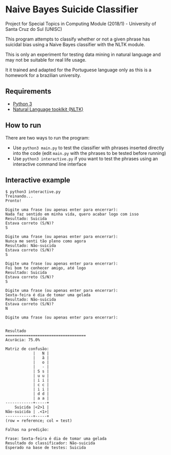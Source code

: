 # Naive Bayes Suicide Classifier

Project for Special Topics in Computing Module (2018/1) - University of Santa Cruz do Sul (UNISC)

This program attempts to classify whether or not a given phrase has suicidal bias using a Naive Bayes
classifier with the NLTK module.

This is only an experiment for testing data mining in natural language and may not be suitable for real life usage.

It it trained and adapted for the Portuguese language only as this is a homework for a brazilian university.

## Requirements

- [Python 3](https://www.python.org/download/releases/3.0/)
- [Natural Language tooklkit (NLTK)](https://www.nltk.org/)

## How to run

There are two ways to run the program:

- Use `python3 main.py` to test the classifier with phrases inserted directly into the code (edit `main.py` with the phrases to be tested before running)
- Use `python3 interactive.py` if you want to test the phrases using an interactive command line interface

## Interactive example

```
$ python3 interactive.py
Treinando...
Pronto!

Digite uma frase (ou apenas enter para encerrar):
Nada faz sentido em minha vida, quero acabar logo com isso
Resultado: Suicida
Estava correto (S/N)?
S

Digite uma frase (ou apenas enter para encerrar):
Nunca me senti tão pleno como agora
Resultado: Não-suicida
Estava correto (S/N)?
S

Digite uma frase (ou apenas enter para encerrar):
Foi bom te conhecer amigo, até logo
Resultado: Suicida
Estava correto (S/N)?
S

Digite uma frase (ou apenas enter para encerrar):
Sexta-feira é dia de tomar uma gelada
Resultado: Não-suicida
Estava correto (S/N)?
N

Digite uma frase (ou apenas enter para encerrar):


Resultado
===================================
Acurácia: 75.0%

Matriz de confusão:
            |   N |
            |   ã |
            |   o |
            |   - |
            | S s |
            | u u |
            | i i |
            | c c |
            | i i |
            | d d |
            | a a |
------------+-----+
    Suicida |<2>1 |
Não-suicida | .<1>|
------------+-----+
(row = reference; col = test)

Falhas na predição:

Frase: Sexta-feira é dia de tomar uma gelada
Resultado do classificador: Não-suicida
Esperado na base de testes: Suicida
```
